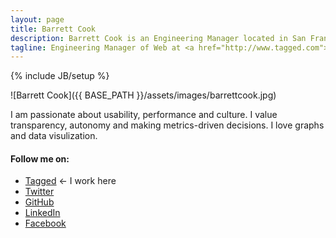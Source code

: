 ```yaml
---
layout: page
title: Barrett Cook
description: Barrett Cook is an Engineering Manager located in San Francisco.
tagline: Engineering Manager of Web at <a href="http://www.tagged.com">Tagged</a>
---
```

{% include JB/setup %}

![Barrett Cook]({{ BASE_PATH }}/assets/images/barrettcook.jpg)
<p>I am passionate about usability, performance and culture. I value transparency, autonomy and making metrics-driven decisions. I love graphs and data visulization.</p>

#### Follow me on:
<ul>
  <li><a href="http://tagged.com/barrettcook">Tagged</a> ← I work here</li>
  <li><a href="https://twitter.com/barrettcook">Twitter</a></li>
  <li><a href="https://github.com/barrettcook">GitHub</a></li>
  <li><a href="http://www.linkedin.com/in/barrettcook">LinkedIn</a></li>
  <li><a href="https://www.facebook.com/barrett.cook">Facebook</a></li>
</ul>
